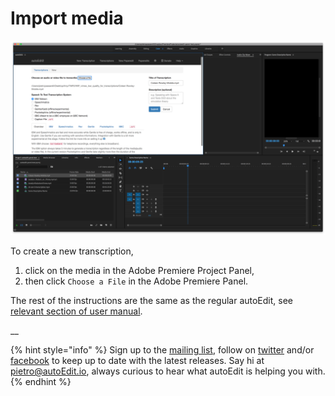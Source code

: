 # Import media

![autoEdit panel add new clip](../.gitbook/assets/autoedit-panel-add-new-clip.png)

To create a new transcription,   
1. click on the media in the Adobe Premiere Project Panel,    
2. then click  `Choose a File` in the Adobe Premiere Panel. 

The rest of the instructions are the same as the regular autoEdit, see [relevant section of user manual](../transcribing/#adding-a-videoaudio).

\_\_

{% hint style="info" %}
Sign up to the [mailing list](http://eepurl.com/cMzwSX), follow on [twitter](http://twitter.com/autoEdit2) and/or [facebook](https://www.facebook.com/autoEdit.io/) to keep up to date with the latest releases. Say hi at [pietro@autoEdit.io](mailto:pietro@autoEdit.io?Subject=Hello), always curious to hear what autoEdit is helping you with.
{% endhint %}



